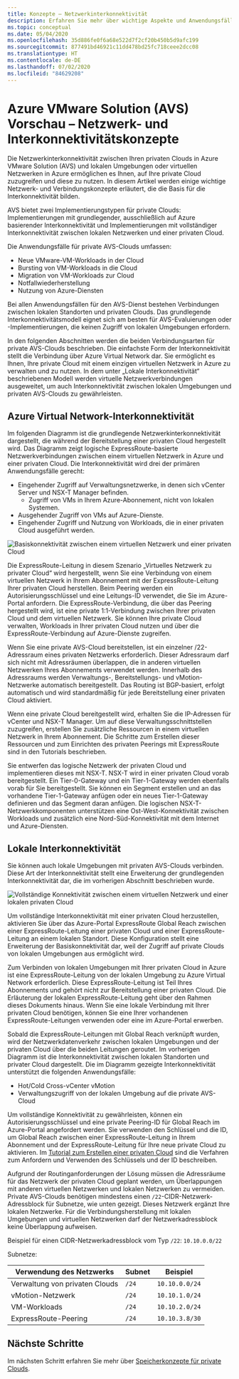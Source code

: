 ```yaml
---
title: Konzepte – Netzwerkinterkonnektivität
description: Erfahren Sie mehr über wichtige Aspekte und Anwendungsfälle für Netzwerke und Interkonnektivität in Azure VMware Solution (AVS).
ms.topic: conceptual
ms.date: 05/04/2020
ms.openlocfilehash: 35d886fe0f6a68e522d7f2cf20b450b5d9afc199
ms.sourcegitcommit: 877491bd46921c11dd478bd25fc718ceee2dcc08
ms.translationtype: HT
ms.contentlocale: de-DE
ms.lasthandoff: 07/02/2020
ms.locfileid: "84629208"
---
```

# <a name="azure-vmware-solution-avs-preview-networking-and-interconnectivity-concepts"></a>Azure VMware Solution (AVS) Vorschau – Netzwerk- und Interkonnektivitätskonzepte

Die Netzwerkinterkonnektivität zwischen Ihren privaten Clouds in Azure VMware Solution (AVS) und lokalen Umgebungen oder virtuellen Netzwerken in Azure ermöglichen es Ihnen, auf Ihre private Cloud zuzugreifen und diese zu nutzen. In diesem Artikel werden einige wichtige Netzwerk- und Verbindungskonzepte erläutert, die die Basis für die Interkonnektivität bilden.

AVS bietet zwei Implementierungstypen für private Clouds: Implementierungen mit grundlegender, ausschließlich auf Azure basierender Interkonnektivität und Implementierungen mit vollständiger Interkonnektivität zwischen lokalen Netzwerken und einer privaten Cloud.

Die Anwendungsfälle für private AVS-Clouds umfassen:
- Neue VMware-VM-Workloads in der Cloud
- Bursting von VM-Workloads in die Cloud
- Migration von VM-Workloads zur Cloud
- Notfallwiederherstellung
- Nutzung von Azure-Diensten

 Bei allen Anwendungsfällen für den AVS-Dienst bestehen Verbindungen zwischen lokalen Standorten und privaten Clouds. Das grundlegende Interkonnektivitätsmodell eignet sich am besten für AVS-Evaluierungen oder -Implementierungen, die keinen Zugriff von lokalen Umgebungen erfordern.

In den folgenden Abschnitten werden die beiden Verbindungsarten für private AVS-Clouds beschrieben.  Die einfachste Form der Interkonnektivität stellt die Verbindung über Azure Virtual Network dar. Sie ermöglicht es Ihnen, Ihre private Cloud mit einem einzigen virtuellen Netzwerk in Azure zu verwalten und zu nutzen. In dem unter „Lokale Interkonnektivität“ beschriebenen Modell werden virtuelle Netzwerkverbindungen ausgeweitet, um auch Interkonnektivität zwischen lokalen Umgebungen und privaten AVS-Clouds zu gewährleisten.

## <a name="azure-virtual-network-interconnectivity"></a>Azure Virtual Network-Interkonnektivität

Im folgenden Diagramm ist die grundlegende Netzwerkinterkonnektivität dargestellt, die während der Bereitstellung einer privaten Cloud hergestellt wird. Das Diagramm zeigt logische ExpressRoute-basierte Netzwerkverbindungen zwischen einem virtuellen Netzwerk in Azure und einer privaten Cloud. Die Interkonnektivität wird drei der primären Anwendungsfälle gerecht:
- Eingehender Zugriff auf Verwaltungsnetzwerke, in denen sich vCenter Server und NSX-T Manager befinden.
    - Zugriff von VMs in Ihrem Azure-Abonnement, nicht von lokalen Systemen.
- Ausgehender Zugriff von VMs auf Azure-Dienste.
- Eingehender Zugriff und Nutzung von Workloads, die in einer privaten Cloud ausgeführt werden.

![Basiskonnektivität zwischen einem virtuellen Netzwerk und einer privaten Cloud](./media/concepts/adjacency-overview-drawing-single.png)

Die ExpressRoute-Leitung in diesem Szenario „Virtuelles Netzwerk zu privater Cloud“ wird hergestellt, wenn Sie eine Verbindung von einem virtuellen Netzwerk in Ihrem Abonnement mit der ExpressRoute-Leitung Ihrer privaten Cloud herstellen. Beim Peering werden ein Autorisierungsschlüssel und eine Leitungs-ID verwendet, die Sie im Azure-Portal anfordern. Die ExpressRoute-Verbindung, die über das Peering hergestellt wird, ist eine private 1:1-Verbindung zwischen Ihrer privaten Cloud und dem virtuellen Netzwerk. Sie können Ihre private Cloud verwalten, Workloads in Ihrer privaten Cloud nutzen und über die ExpressRoute-Verbindung auf Azure-Dienste zugreifen.

Wenn Sie eine private AVS-Cloud bereitstellen, ist ein einzelner /22-Adressraum eines privaten Netzwerks erforderlich. Dieser Adressraum darf sich nicht mit Adressräumen überlappen, die in anderen virtuellen Netzwerken Ihres Abonnements verwendet werden. Innerhalb des Adressraums werden Verwaltungs-, Bereitstellungs- und vMotion-Netzwerke automatisch bereitgestellt. Das Routing ist BGP-basiert, erfolgt automatisch und wird standardmäßig für jede Bereitstellung einer privaten Cloud aktiviert.

Wenn eine private Cloud bereitgestellt wird, erhalten Sie die IP-Adressen für vCenter und NSX-T Manager. Um auf diese Verwaltungsschnittstellen zuzugreifen, erstellen Sie zusätzliche Ressourcen in einem virtuellen Netzwerk in Ihrem Abonnement. Die Schritte zum Erstellen dieser Ressourcen und zum Einrichten des privaten Peerings mit ExpressRoute sind in den Tutorials beschrieben.

Sie entwerfen das logische Netzwerk der privaten Cloud und implementieren dieses mit NSX-T. NSX-T wird in einer privaten Cloud vorab bereitgestellt. Ein Tier-0-Gateway und ein Tier-1-Gateway werden ebenfalls vorab für Sie bereitgestellt. Sie können ein Segment erstellen und an das vorhandene Tier-1-Gateway anfügen oder ein neues Tier-1-Gateway definieren und das Segment daran anfügen. Die logischen NSX-T-Netzwerkkomponenten unterstützen eine Ost-West-Konnektivität zwischen Workloads und zusätzlich eine Nord-Süd-Konnektivität mit dem Internet und Azure-Diensten. 

## <a name="on-premises-interconnectivity"></a>Lokale Interkonnektivität

Sie können auch lokale Umgebungen mit privaten AVS-Clouds verbinden. Diese Art der Interkonnektivität stellt eine Erweiterung der grundlegenden Interkonnektivität dar, die im vorherigen Abschnitt beschrieben wurde.

![Vollständige Konnektivität zwischen einem virtuellen Netzwerk und einer lokalen privaten Cloud](./media/concepts/adjacency-overview-drawing-double.png)

Um vollständige Interkonnektivität mit einer privaten Cloud herzustellen, aktivieren Sie über das Azure-Portal ExpressRoute Global Reach zwischen einer ExpressRoute-Leitung einer privaten Cloud und einer ExpressRoute-Leitung an einem lokalen Standort. Diese Konfiguration stellt eine Erweiterung der Basiskonnektivität dar, weil der Zugriff auf private Clouds von lokalen Umgebungen aus ermöglicht wird.

Zum Verbinden von lokalen Umgebungen mit Ihrer privaten Cloud in Azure ist eine ExpressRoute-Leitung von der lokalen Umgebung zu Azure Virtual Network erforderlich. Diese ExpressRoute-Leitung ist Teil Ihres Abonnements und gehört nicht zur Bereitstellung einer privaten Cloud. Die Erläuterung der lokalen ExpressRoute-Leitung geht über den Rahmen dieses Dokuments hinaus. Wenn Sie eine lokale Verbindung mit Ihrer privaten Cloud benötigen, können Sie eine Ihrer vorhandenen ExpressRoute-Leitungen verwenden oder eine im Azure-Portal erwerben.

Sobald die ExpressRoute-Leitungen mit Global Reach verknüpft wurden, wird der Netzwerkdatenverkehr zwischen lokalen Umgebungen und der privaten Cloud über die beiden Leitungen geroutet. Im vorherigen Diagramm ist die Interkonnektivität zwischen lokalen Standorten und privater Cloud dargestellt. Die im Diagramm gezeigte Interkonnektivität unterstützt die folgenden Anwendungsfälle:

- Hot/Cold Cross-vCenter vMotion
- Verwaltungszugriff von der lokalen Umgebung auf die private AVS-Cloud

Um vollständige Konnektivität zu gewährleisten, können ein Autorisierungsschlüssel und eine private Peering-ID für Global Reach im Azure-Portal angefordert werden. Sie verwenden den Schlüssel und die ID, um Global Reach zwischen einer ExpressRoute-Leitung in Ihrem Abonnement und der ExpressRoute-Leitung für Ihre neue private Cloud zu aktivieren. Im [Tutorial zum Erstellen einer privaten Cloud](tutorial-create-private-cloud.md) sind die Verfahren zum Anfordern und Verwenden des Schlüssels und der ID beschreiben.

Aufgrund der Routinganforderungen der Lösung müssen die Adressräume für das Netzwerk der privaten Cloud geplant werden, um Überlappungen mit anderen virtuellen Netzwerken und lokalen Netzwerken zu vermeiden. Private AVS-Clouds benötigen mindestens einen `/22`-CIDR-Netzwerk-Adressblock für Subnetze, wie unten gezeigt. Dieses Netzwerk ergänzt Ihre lokalen Netzwerke. Für die Verbindungsherstellung mit lokalen Umgebungen und virtuellen Netzwerken darf der Netzwerkadressblock keine Überlappung aufweisen.

Beispiel für einen CIDR-Netzwerkadressblock vom Typ `/22`: `10.10.0.0/22`

Subnetze:

| Verwendung des Netzwerks             | Subnet | Beispiel        |
| ------------------------- | ------ | -------------- |
| Verwaltung von privaten Clouds            | `/24`    | `10.10.0.0/24`   |
| vMotion-Netzwerk       | `/24`    | `10.10.1.0/24`   |
| VM-Workloads | `/24`   | `10.10.2.0/24`   |
| ExpressRoute-Peering | `/24`    | `10.10.3.8/30`   |

## <a name="next-steps"></a>Nächste Schritte 

Im nächsten Schritt erfahren Sie mehr über [Speicherkonzepte für private Clouds](concepts-storage.md).

<!-- LINKS - external -->
[enable Global Reach]: https://docs.microsoft.com/azure/expressroute/expressroute-howto-set-global-reach

<!-- LINKS - internal -->

